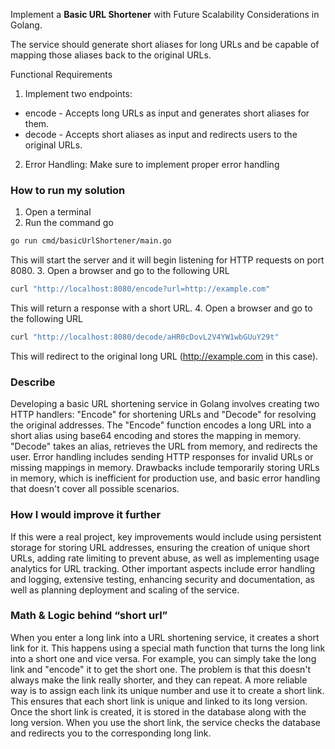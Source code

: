 Implement a **Basic URL Shortener** with Future Scalability Considerations in Golang.

The service should generate short aliases for long URLs and be capable of mapping those aliases back to the original URLs.

Functional Requirements
1. Implement two endpoints:
- encode - Accepts long URLs as input and generates short aliases for them.
- decode - Accepts short aliases as input and redirects users to the original URLs.
2. Error Handling: Make sure to implement proper error handling

### How to run my solution
1. Open a terminal
2. Run the command go
```bash
go run cmd/basicUrlShortener/main.go
```
This will start the server and it will begin listening for HTTP requests on port 8080.
3. Open a browser and go to the following URL
```bash
curl "http://localhost:8080/encode?url=http://example.com"
```
This will return a response with a short URL.
4. Open a browser and go to the following URL
```bash
curl "http://localhost:8080/decode/aHR0cDovL2V4YW1wbGUuY29t"
```
This will redirect to the original long URL (http://example.com in this case).

### Describe
Developing a basic URL shortening service in Golang involves creating two HTTP handlers: "Encode" for shortening URLs and "Decode" for resolving the original addresses. The "Encode" function encodes a long URL into a short alias using base64 encoding and stores the mapping in memory. "Decode" takes an alias, retrieves the URL from memory, and redirects the user. Error handling includes sending HTTP responses for invalid URLs or missing mappings in memory. Drawbacks include temporarily storing URLs in memory, which is inefficient for production use, and basic error handling that doesn't cover all possible scenarios.

### How I would improve it further
If this were a real project, key improvements would include using persistent storage for storing URL addresses, ensuring the creation of unique short URLs, adding rate limiting to prevent abuse, as well as implementing usage analytics for URL tracking. Other important aspects include error handling and logging, extensive testing, enhancing security and documentation, as well as planning deployment and scaling of the service.

### Math & Logic behind “short url” 
When you enter a long link into a URL shortening service, it creates a short link for it. This happens using a special math function that turns the long link into a short one and vice versa. For example, you can simply take the long link and "encode" it to get the short one. The problem is that this doesn't always make the link really shorter, and they can repeat. A more reliable way is to assign each link its unique number and use it to create a short link. This ensures that each short link is unique and linked to its long version. Once the short link is created, it is stored in the database along with the long version. When you use the short link, the service checks the database and redirects you to the corresponding long link.


